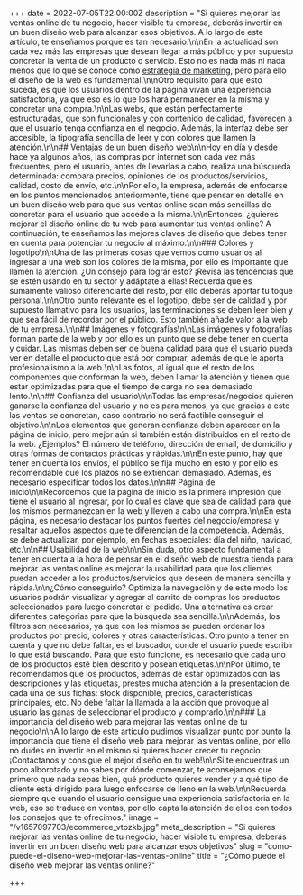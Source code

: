 +++
date = 2022-07-05T22:00:00Z
description = "Si quieres mejorar las ventas online de tu negocio, hacer visible tu empresa, deberás invertir en un buen diseño web para alcanzar esos objetivos. A lo largo de este artículo, te enseñamos porque es tan necesario.\n\nEn la actualidad son cada vez más las empresas que desean llegar a más público y por supuesto concretar la venta de un producto o servicio. Esto no es nada más ni nada menos que lo que se conoce como [estrategia de marketing](https://aplazame.com/blog/estrategias-marketing/), pero para ello el diseño de la web es fundamental.\n\nOtro requisito para que esto suceda, es que los usuarios dentro de la página vivan una experiencia satisfactoria, ya que eso es lo que los hará permanecer en la misma y concretar una compra.\n\nLas webs, que están perfectamente estructuradas, que son funcionales y con contenido de calidad, favorecen a que el usuario tenga confianza en el negocio. Además, la interfaz debe ser accesible, la tipografía sencilla de leer y con colores que llamen la atención.\n\n## Ventajas de un buen diseño web\n\nHoy en día y desde hace ya algunos años, las compras por internet son cada vez más frecuentes, pero el usuario, antes de llevarlas a cabo, realiza una búsqueda determinada: compara precios, opiniones de los productos/servicios, calidad, costo de envío, etc.\n\nPor ello, la empresa, además de enfocarse en los puntos mencionados anteriormente, tiene que pensar en detalle en un buen diseño web para que sus ventas online sean más sencillas de concretar para el usuario que accede a la misma.\n\nEntonces, ¿quieres mejorar el diseño online de tu web para aumentar tus ventas online? A continuación, te enseñamos las mejores claves de diseño que debes tener en cuenta para potenciar tu negocio al máximo.\n\n### Colores y logotipo\n\nUna de las primeras cosas que vemos como usuarios al ingresar a una web son los colores de la misma, por ello es importante que llamen la atención. ¿Un consejo para lograr esto? ¡Revisa las tendencias que se estén usando en tu sector y adáptate a ellas! Recuerda que es sumamente valioso diferenciarte del resto, por ello deberás aportar tu toque personal.\n\nOtro punto relevante es el logotipo, debe ser de calidad y por supuesto llamativo para los usuarios, las terminaciones se deben leer bien y que sea fácil de recordar por el público. Esto también añade valor a la web de tu empresa.\n\n## Imágenes y fotografías\n\nLas imágenes y fotografías forman parte de la web y por ello es un punto que se debe tener en cuenta y cuidar. Las mismas deben ser de buena calidad para que el usuario pueda ver en detalle el producto que está por comprar, además de que le aporta profesionalismo a la web.\n\nLas fotos, al igual que el resto de los componentes que conforman la web, deben llamar la atención y tienen que estar optimizadas para que el tiempo de carga no sea demasiado lento.\n\n## Confianza del usuario\n\nTodas las empresas/negocios quieren ganarse la confianza del usuario y no es para menos, ya que gracias a esto las ventas se concretan, caso contrario no será factible conseguir el objetivo.\n\nLos elementos que generan confianza deben aparecer en la página de inicio, pero mejor aún si también están distribuidos en el resto de la web. ¿Ejemplos? El número de teléfono, dirección de email, de domicilio y otras formas de contactos prácticas y rápidas.\n\nEn este punto, hay que tener en cuenta los envíos, el público se fija mucho en esto y por ello es recomendable que los plazos no se extiendan demasiado. Además, es necesario especificar todos los datos.\n\n## Página de inicio\n\nRecordemos que la página de inicio es la primera impresión que tiene el usuario al ingresar, por lo cual es clave que sea de calidad para que los mismos permanezcan en la web y lleven a cabo una compra.\n\nEn esta página, es necesario destacar los puntos fuertes del negocio/empresa y resaltar aquellos aspectos que te diferencian de la competencia. Además, se debe actualizar, por ejemplo, en fechas especiales: día del niño, navidad, etc.\n\n## Usabilidad de la web\n\nSin duda, otro aspecto fundamental a tener en cuenta a la hora de pensar en el diseño web de nuestra tienda para mejorar las ventas online es mejorar la usabilidad para que los clientes puedan acceder a los productos/servicios que deseen de manera sencilla y rápida.\n\n¿Cómo conseguirlo? Optimiza la navegación y de este modo los usuarios podrán visualizar y agregar al carrito de compras los productos seleccionados para luego concretar el pedido. Una alternativa es crear diferentes categorías para que la búsqueda sea sencilla.\n\nAdemás, los filtros son necesarios, ya que con los mismos se pueden ordenar los productos por precio, colores y otras características. Otro punto a tener en cuenta y que no debe faltar, es el buscador, donde el usuario puede escribir lo que está buscando. Para que esto funcione, es necesario que cada uno de los productos esté bien descrito y posean etiquetas.\n\nPor último, te recomendamos que los productos, además de estar optimizados con las descripciones y las etiquetas, prestes mucha atención a la presentación de cada una de sus fichas: stock disponible, precios, características principales, etc. No debe faltar la llamada a la acción que provoque al usuario las ganas de seleccionar el producto y comprarlo.\n\n### La importancia del diseño web para mejorar las ventas online de tu negocio\n\nA lo largo de este artículo pudimos visualizar punto por punto la importancia que tiene el diseño web para mejorar las ventas online, por ello no dudes en invertir en el mismo si quieres hacer crecer tu negocio. ¡Contáctanos y consigue el mejor diseño en tu web!\n\nSi te encuentras un poco alborotado y no sabes por dónde comenzar, te aconsejamos que primero que nada sepas bien, qué producto quieres vender y a qué tipo de cliente está dirigido para luego enfocarse de lleno en la web.\n\nRecuerda siempre que cuando el usuario consigue una experiencia satisfactoria en la web, eso se traduce en ventas, por ello capta la atención de ellos con todos los consejos que te ofrecimos."
image = "/v1657097703/ecommerce_vtpzkb.jpg"
meta_description = "Si quieres mejorar las ventas online de tu negocio, hacer visible tu empresa, deberás invertir en un buen diseño web para alcanzar esos objetivos"
slug = "como-puede-el-diseno-web-mejorar-las-ventas-online"
title = "¿Cómo puede el diseño web mejorar las ventas online?"

+++
